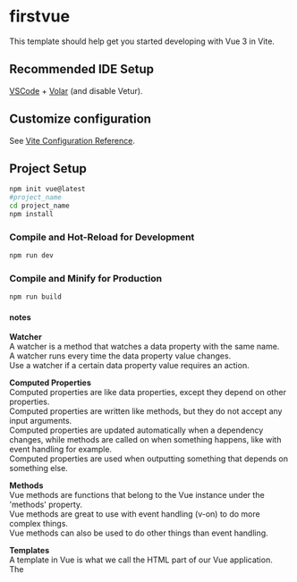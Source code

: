 # firstvue

This template should help get you started developing with Vue 3 in Vite.

## Recommended IDE Setup

[VSCode](https://code.visualstudio.com/) + [Volar](https://marketplace.visualstudio.com/items?itemName=Vue.volar) (and disable Vetur).

## Customize configuration

See [Vite Configuration Reference](https://vitejs.dev/config/).

## Project Setup


```sh
npm init vue@latest
#project_name
cd project_name
npm install
```

### Compile and Hot-Reload for Development

```sh
npm run dev
```

### Compile and Minify for Production

```sh
npm run build
```
#### notes
**Watcher**</br>
A watcher is a method that watches a data property with the same name.</br>
A watcher runs every time the data property value changes.</br>
Use a watcher if a certain data property value requires an action.</br>

**Computed Properties**</br>
Computed properties are like data properties, except they depend on other properties.</br>
Computed properties are written like methods, but they do not accept any input arguments.</br>
Computed properties are updated automatically when a dependency changes, while methods are called on when something happens, like with event handling for example.</br>
Computed properties are used when outputting something that depends on something else.</br>

**Methods**</br>
Vue methods are functions that belong to the Vue instance under the 'methods' property.</br>
Vue methods are great to use with event handling (v-on) to do more complex things.</br>
Vue methods can also be used to do other things than event handling.</br>

**Templates**</br>
A template in Vue is what we call the HTML part of our Vue application.</br>
The <template> tag will later be used in *.vue files to structure our code in a better way.</br>
It is possible to use template as a configuration option in the Vue instance, and put the HTML code inside.</br>

**Components**</br>
Components in Vue lets us decompose our web page into smaller pieces that are easy to work with.</br>
We can work with a Vue component in isolation from the rest of the web page, with its own content and logic.</br>
A web page often consists of many Vue components.</br>
- *Create a new folder components inside the src folder.*
    - *create a new file FoodItem.vue inside the components*

**Props**
Props is a configuration option in Vue.
With props we can pass data to the components via custom attributes to the component tag.
eg
```vue
<food-item food-name="Apples"/>
```
Boolean props:</br>
To pass props with a data type different to String, we must write **v-bind**: in front of the attribute we want to pass.

**Modify Props</br>**
When a component is created in the parent element we are not allowed to change the value of the prop received in the child element. So inside FoodItem.vue we cannot change the value of the ***'isFavorite'*** prop we get from App.vue. The prop is read-only from the parent, which is App.vue in our case.</br>

**Emit**</br>
With the built-in $emit() method in Vue we can create a custom event in the child component that can be captured in the parent element.</br>
Props are used to send data from the parent element to the child component, and $emit() is used to do the oposite: to pass information from the child component to the parent.</br>
```vue
<script>
export default {  
//Props must be declared in the component, while emits are just recommended to be documented.
  props: ['foodName','foodDesc','isFavorite'],
  emits: ['toggle-favorite'],
  methods: {
    toggleFavorite() {
        //emits a 'toggle-favourite event with a parameter of the prop'
      this.$emit('toggle-favorite', this.foodName);
    }
  }
};
</script>
```
**Fallthrough Attributes**

A component can be called with attributes that are not declared as props, and they will simply fall through to the root element in the component.

With fallthrough attributes you get a better overview from the parent where the component is created, and it simplifies our code because we don't need to declare the attribute as a prop.

Typical attributes used to fall through are class, style and v-on.

**Scoped Styling**

Styling defined inside the <style> tag in a component, or in App.vue, is actually available globally in all components.

To keep the styling limited locally to just the component, we can use the scope attribute on that component: <style scoped> like below

```vue
<template>
  <p>This p-tag belongs to 'CompOne.vue'</p>
</template>

<script></script>

<style scoped>
  p {
    background-color: pink;
    width: 150px;
  }
</style>
```
**Local vs Global Components**

The way we have included components so far makes them accessible from all *.vue files in a project. **ie, as they are being loaded from the main.js**

Components can be made to be local, meaning that they are only accessible inside a specific *.vue file.

let's make to do list Available locally only at App.vue

**Slots**

Slots are a powerful feature in Vue that allow for more flexible and reusable components.

We use slots in Vue to send content from the parent into the <template> of a child component.

**v-slot**

We need the v-slot directive to refer to named slots.

Named slots allow for more control over where the content is placed within the child component's template.

Named slots can be used to create more flexible and reusable components.

```js
//defination
<h3>Component</h3>
<div>
  <slot></slot>
</div>
<div>
  <slot name="bottomSlot"></slot>
</div>
//The shorthand for v-slot: is #.
<slot-comp v-slot:topSlot>'Hello!'</slot-comp> //as
<slot-comp #topSlot>'Hello!'</slot-comp>
```

**Scoped Slots**

A Scoped slot provides local data from the component so that the parent can choose how to render it.[Scoped Slots](https://www.w3schools.com/vue/vue_scoped-slots.php)

```vue
<template>
  <slot
    v-for="x in foods"
    :key="x"
    :foodName="x"
  ></slot>
</template>

<script>
  export default {
    data() {
      return {
        foods: ['Apple','Pizza','Rice','Fish','Cake']
      }
    }
  }
</script>
//now in the parent App.vue
<slot-comp v-slot="food">
  <h2>{{ food.foodName }}</h2>
</slot-comp>
```
***Dynamic Components**

Dynamic Components can be used to flip through pages within your page, like tabs in your browser, with the use of the ***'is'*** attribute.

```js
//to remeber the state in the component give it a name attribute
<script>
  export default {
    name: 'CompOne',
    data() {
      return {
        imgSrc: 'img_question.svg'
      }
    }
  }
</script>
//in the parent 
<template>
  <h1>Dynamic Components</h1>
  <p>App.vue switches between which component to show.</p>
  <button @click="toggleValue = !toggleValue">
    Switch component
  </button>
  <KeepAlive include="CompOne"> <!--<KeepAlive include="CompOne, CompThree" :max="2"> for mutliple max for maximum componets to keep the state-->
    <component :is="activeComp"></component>
  </KeepAlive>
</template>
```

**Vue Teleport**

The Vue <Teleport> tag is used to move content to a different place in the DOM structure.everything else can be done normally/all operations

```vue
<Teleport to="body">
  <p>Hello!</p>
</Teleport>
```
**[Vue HTTP](https://www.w3schools.com/vue/vue_http.php)**

Here is example of fetching text from a text file

```vue
<template>
  <div>
    <button @click="fetchData">Fetch Data</button>
    <p v-if="data">{{ data }}</p>
  </div>
</template>

<script>
export default {
  data() {
    return {
      data: null,
    };
  },
  methods: {
    //The async operator tells the browser that the method is asynchronous, which means that it waits for something, and the browser can continue to do other tasks while it waits for the method to complete.

    //To wait for the response to be fulfilled, with the data we want, we need to use the await operator in front of the fetch() method:

    //To get the text inside the file.txt file we need to use the text() method on the response
    async fetchData() {
      const response = await fetch("file.txt");
      this.data = await response.text();
    }
  }
};
</script>
```
**Vue Templates Refs**

Vue Template Refs are used to refer to specific DOM elements.

When the ref attribute is set on an HTML tag, the resulting DOM element is added to the $refs object.

We can use the ref attribute and the $refs object in Vue as an alternative to methods in plain JavaScript like ***getElementById() or querySelector()***.

```vue
<template>
  <h1>Example</h1>
  <p>Start writing inside the input element, and the text will be copied into the last paragraph by the use of the '$refs' object.</p>
  <input ref="inputEl" @input="getRefs" placeholder="Write something..">
  <p ref="pEl"></p>
</template>

<script>
  export default {
    methods: {
      getRefs() { 
        this.$refs.pEl.innerHTML = this.$refs.inputEl.value;
      }
    }
  };
</script>
<script>
//'ref' with v-for HTML elements created with v-for, with the ref attribute, will be added to the $refs object as an array.
<ul>
    <li v-for="x in liTexts" ref="liEl">{{ x }}</li>
</ul>
   methods: {
      getValue() { 
        this.thirdEl = this.$refs.liEl[2].innerHTML;
        console.log("this.$refs.liEl = ",this.$refs.liEl);
      }
    }
</script>
```

**Vue Lifecycle Hooks**

Lifecycle hooks in Vue are certain stages in the lifecycle of a component where we can add code to do things.

<pre>
- beforeCreate - created - beforeMount - mounted - beforeUpdate - updated - beforeUnmount - unmounted - errorCaptured
- renderTracked - renderTriggered - activated - deactivated - serverPrefetch
</pre>

**Provide/Inject**

Provide/Inject in Vue is used to provide data from one component to other components, particularly in large projects.

Provide makes data available to other components.

Inject is used to get the provided data.

Provide/Inject is a way to share data as an alternative to passing data using props.

```vue
<template>
  <h1>Food</h1>
  <div @click="this.activeComp = 'food-about'" class="divBtn">About</div>
  <div @click="this.activeComp = 'food-kinds'" class="divBtn">Kinds</div>
  <div id="divComp">
    <component :is="activeComp"></component>
  </div>
</template>

<script>
export default {
  data() {
    return {
      activeComp: 'food-about',
      foods: [
        { name: 'Pizza', imgUrl: '/img_pizza.svg' },
        { name: 'Apple', imgUrl: '/img_apple.svg' },
        { name: 'Cake', imgUrl: '/img_cake.svg' },
        { name: 'Fish', imgUrl: '/img_fish.svg' },
        { name: 'Rice', imgUrl: '/img_rice.svg' }
      ]
    }
  },
  provide() {
    return {
      foods: this.foods
    }
  }
}
</script>
//To use it elsewhere in a different component
<script>
export default {
    inject: ['foods']
}
</script>

```
**[Vue Routing](https://www.w3schools.com/vue/vue_routing.php)**

Routing in Vue is used to navigate the Vue application, and it happens on the client side (in the browser) without full page reload, which results in a faster user experience.

Routing is a way to navigate, similar to how we have used dynamic components earlier.

With routing we can use the URL address to direct someone to a specific place in our Vue application.

```bash
npm install vue-router@4
```
```js
import { createApp } from 'vue'
import { createRouter, createWebHistory } from 'vue-router'

import App from './App.vue'
import FoodItems from './components/FoodItems.vue'
import AnimalCollection from './components/AnimalCollection.vue'

const router = createRouter({
    history: createWebHistory(),
    routes: [
        { path: '/animals', component: AnimalCollection },
        { path: '/food', component: FoodItems },
    ]
});

const app = createApp(App)
app.use(router);
app.mount('#app')

//in APP>View
<template>
  <p>Choose what part of this page you want to see:</p>
  <router-link to="/animals">Animals</router-link>
  <router-link to="/food">Food</router-link><br>
  <div>
    <router-view></router-view>
  </div>
</template>
```

**[vue Forms](https://www.w3schools.com/vue/vue_form-inputs.php)**
for more info see the above link.

```vue
<template>
  <h1>Radio Buttons in Vue</h1>
  <form @submit.prevent="registerAnswer">
    <p>What is your favorite animal?</p>
    <label>
      <input type="radio" name="favAnimal" v-model="inpVal" value="Cat"> Cat
    </label>
    <label>
      <input type="radio" name="favAnimal" v-model="inpVal" value="Dog"> Dog
    </label>
    <label>
      <input type="radio" name="favAnimal" v-model="inpVal" value="Turtle"> Turtle
    </label>
    <label>
      <input type="radio" name="favAnimal" v-model="inpVal" value="Moose"> Moose
    </label>
    <button type="submit">Submit</button>
  </form>
  <div>
    <h3>Submitted choice:</h3>
    <p id="pAnswer">{{ inpValSubmitted }}</p>
  </div>
</template>

<script>
export default {
  data() {
    return {
      inpVal: '',
      inpValSubmitted: 'Not submitted yet'
    }
  },
  methods: {
    registerAnswer() {
      if(this.inpVal) {
        this.inpValSubmitted = this.inpVal;
      }
    }
  }
}
</script>

<style scoped>
  div {
    border: dashed black 1px;
    border-radius: 10px;
    padding: 0 20px 20px 20px;
    margin-top: 20px;
    display: inline-block;
  }
  button {
    margin: 10px;
  }
  label {
    display: block;
    width: 80px;
    padding: 5px;
  }
  label:hover {
    cursor: pointer;
    background-color: rgb(211, 244, 211);
    border-radius: 5px;
  }
  #pAnswer {
    background-color: lightgreen;
    padding: 5px;
  }
</style>
```
**VUe Animations**

The built-in <Transition> component in Vue helps us to do animations when elements are added or removed with v-if, v-show or with dynamic components.[Animations](https://www.w3schools.com/vue/vue_animations.php)

The built-in [<TransitionGroup>](https://www.w3schools.com/vue/vue_animations_v-for.php) component in Vue helps us to animate elements that are added to our page with v-for.

There is nothing wrong with using plain CSS transitions and animations in other cases.

**Vue Build**

When a Vue project is finished, it should move from being in "development mode" into "build" mode.

The build command compiles our Vue project into .html, .js and .css files that are optimized to run directly in the browser.

We build our Vue project to create files on a server for others to access.

```bash
npm run build
#To see your built project in the browser, use the commando:
npm run preview
# this opens a browser window that displays the built project from the dist folder.
```

**VUe Compositions API**

The Composition API is an alternative way of writing Vue applications to the Options API that is used elsewhere in this repo.

In Composition API we can write code more freely, but it requires a deeper understanding, and it is considered to be less beginner-friendly

With Composition API, logic is written using imported Vue functions instead of using the Vue instance structure that we are used to from Options API

***Compositions API***

```vue

<template>
  <h1>Example</h1>
  <img src="/img_typewriter.jpeg" alt="Typewriter">
  <p>Typewriters left in storage: {{ typeWriters }}</p>
  <button @click="remove">Remove one</button>
  <p style="font-style: italic;">"{{ storageComment }}"</p>
</template>

<script setup>
//the setup attribute makes it easier to use Composition API. For example, by using the setup attribute, variables and functions can be used directly inside the <template>.
//ref and computed must be imported before they can be used. In Options API, we do not need to import anything to declare reactive variables or to use computed properties.
  import { ref, computed } from 'vue'

//ref is used to declare the 'typewriters' property as reactive with '10' as the initial value.
  const typeWriters = ref(10);

  function remove(){
    if(typeWriters.value>0){
      typeWriters.value--;
    }
  }

  const storageComment = computed(
    function(){
      if(typeWriters.value > 5) {
        return "Many left"
      }
      else if(typeWriters.value > 0){
        return "Very few left"
      }
      else {
        return "No typewriters left"
      }
    }
  )
</script>

```
***The options API***

```vue
<template>
  <h1>Example</h1>
  <img src="/img_typewriter.jpeg" alt="Typewriter">
  <p>Typewriters left in storage: {{ typeWriters }}</p>
  <button @click="remove">Remove one</button>
  <p style="font-style: italic;">"{{ storageComment }}"</p>
</template>

<script>
export default {
  data() { 
    return {
      typeWriters: 10
    };
  },
  methods: {
    remove(){
      if(this.typeWriters>0){
        this.typeWriters--;
      }
    }
  },
  computed: {
    storageComment(){
      if(this.typeWriters > 5) {
        return "Many left"
      }
      else if(this.typeWriters > 0){
        return "Very few left"
      }
      else {
        return "No typewriters left"
      }
    }
  }
}
</script>
```

***[Vue Instance Options](https://www.w3schools.com/vue/vue_ref_options.php)***

data:   	contains the data properties we set up and their initial values

methods:    contains the methods we write

computed:	contains the computed properties we make, that are used as data properties, but are written like functions with a return and no arguments, and gets called whenever a dependency is changed

watch:  	contains the watchers we make, which are like functions that get called whenever a data property with the same name is changed

props:  	contains the props of a component, that are used as custom attributes by the parent component

emits:  	contains the emits of a component, the custom events a component emits to its parent component

expose: 	contains a list of public properties. Properties that are not exposed, are kept private to the component


***[Vue Built-in Attributes](https://www.w3schools.com/vue/vue_ref_builtin-attributes.php)***

is:     Refers to the current active dynamic component

key:	Gives a unique value to elements created with v-for

ref:	Gives a reference to an element in the template so that the element can be manipulated later in the script.


***[Vue Built-in Components](https://www.w3schools.com/vue/vue_ref_builtin-components.php)***

<KeepAlive>:   	Remembers the state of non-active dynamic components

<Suspense>: 	Used with asynchronous components to render the content of the fallback slot while waiting for the asynchronous component to resolve so that it can render the content of the default slot. Warning: This built-in component is experimental, and not globally supported.

<Teleport>: 	Moves an element to another place in the DOM structure

<Transition>:  	Animates an element as it is removed from, or added to, our application with v-if or v-show, or with dynamic components.

<TransitionGroup>:  	Animates elements that are added to our page with v-for

***[Vue Built-in Elements](https://www.w3schools.com/vue/vue_ref_builtin-elements.php)***

<component>:   	Creates a dynamic component

<slot>: 	Creates a slot where the child component can receive content from the parent

<template>: 	Creates a placeholder for content without being rendered itself

***[Vue Component Instance](https://www.w3schools.com/vue/vue_ref_component-instance.php)***

- objects
$attrs: 	Represents the fallthrough attributes and event listeners set on the component tag.

$data:  	Represents the properties stored in the data part of the Vue instance.

$el:    	Represents the root DOM node of the Vue component.

$parent:    Represents the Vue instance of the parent component.

$props: 	Represents the props declared in the receiving component.

$refs:  	Represents the DOM elements marked with the built-in 'ref' attribute.

$root:  	Represents the Vue instance of the root component of the total Vue application.

$slots: 	Represents the slots provided by the parent component.

- methods

$emit():    	triggers a custom event that is used to communicate up to the parent component

$forceUpdate(): 	forces a re-render of the Vue application

$nextTick():    	waits for the DOM update cycle of the current Vue component to finish before executing

$watch():   	is used to create watchers, and returns a stop function we can use to stop the watcher

***[Vue Directives](https://www.w3schools.com/vue/vue_ref_directives.php)***

v-bind: 	Binds an attribute to a data property

v-cloak:    Hides an un-compiled template until it is ready

v-for:  	Renders a list of elements

v-html: 	Outputs HTML code in the template

v-if:   	Renders an element conditionally

v-else-if:	Renders an element conditionally when the first part of the if-statement is false

v-else: 	Renders an element when the first part of the if-statement is false

v-memo: 	Holds back rendering of an element until a change is detected in one or more specified properties

v-model:    Creates a two-way binding between an input element and the corresponding data property

v-on:   	Connects an event to an action

v-once: 	Renders an element only once

v-pre:  	Skips compilation of an element and its content

v-show: 	Toggles an element's visibility conditionally

v-slot:  	Directs content to a named slot

v-text: 	Updates an element's text content

***[Vue Lifecycle Hooks](https://www.w3schools.com/vue/vue_ref_lifecycle-hooks.php)***

beforeCreate:   	happens before all the other lifecycle hooks

created:        	the component is initialized, and we can access component instance properties

beforeMount:    	the component is not mounted yet, so we can not access DOM elements

mounted:        	the component is mounted to the DOM tree, so we can access DOM elements

beforeUpdate:   	happens when Vue's reactive system has detected a change that requires a new rendering

updated:        	happens right after the DOM tree has updated

beforeUnmount:  	happens just before a component is removed from the DOM

unmounted:      	happens after a component is removed from the DOM

errorCaptured:  	happens when an error happens in a child/descendant component

renderTracked:  	happens when a render function is set to track, or monitor, a reactive component

renderTriggered:   	happens when there is a change in a tracked reactive component, so that a new render is triggered

activated:      	happens when a cached dynamic component is added (but is already in the DOM)

deactivated:    	happens when a cached dynamic component is removed (but not from the DOM)

serverPrefetch: 	happens during server-side rendering (SSR)
